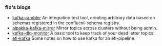 ### flo's blogs

- [kafka-rambler](https://florin-akermann.github.io/kafka-rambler/) An integration test tool, creating arbitrary data based on schemas registered in the confluent-schema registry.
- [alpakka-kafka-mirror](https://florin-akermann.github.io/alpakka-kafka-mirror/) Mirror topics across clusters without being admin.
- [kafka-dlq-monitor](https://florin-akermann.github.io/kafka-dlq-monitor/) A basic tool to keep track of your dead letter topics.
- [etl-kafka](https://florin-akermann.github.io/etl-kafka/) Some notes on how to use kafka for an etl-pipeline.